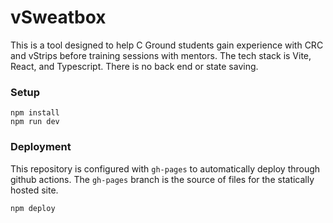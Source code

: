 # vSweatbox

This is a tool designed to help C Ground students gain experience with CRC and vStrips before training sessions with mentors. The tech stack
is Vite, React, and Typescript. There is no back end or state saving. 

### Setup
```
npm install
npm run dev
```

### Deployment
This repository is configured with `gh-pages` to automatically deploy through github actions. The `gh-pages` branch is the source of files
for the statically hosted site.
```
npm deploy
```